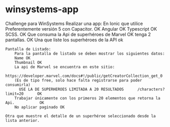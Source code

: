 # winsystems-app
Challenge para WinSystems
Realizar una app:
En Ionic que utilice
Preferentemente versión 5 con Capacitor.  OK
Angular   OK 
Typescript  OK
SCSS. OK
  Que consuma la Api de superhéroes de Marvel OK
  tenga 2 pantallas. OK
    Una que liste los superhéroes de la API ok

    Pantalla de Listado:
        Para la pantalla de listado se deben mostrar los siguientes datos:
        Name OK
        Thumbnail OK
        La api de Marvel se encuentra en este sitio:
        https://developer.marvel.com/docs#!/public/getCreatorCollection_get_0
        (Es de tipo free, solo hace falta registrarse para poder consumirla)
          USE LA DE SUPERHEROES LIMITADA A 20 RESULTADOS      /characters?limit=20      OK
        Trabajar únicamente con los primeros 20 elementos que retorna la Api.           OK
        No aplicar paginado OK

    Otra que muestre el detalle de un superhéroe seleccionado desde la lista anterior.
